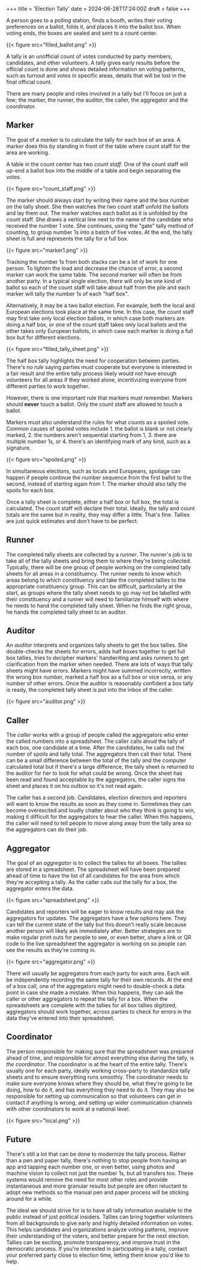 +++
title = 'Election Tally'
date = 2024-06-28T17:24:00Z
draft = false
+++

A person goes to a polling station, finds a booth, writes their voting preferences on a ballot, folds it, and places it into the ballot box. When voting ends, the boxes are sealed and sent to a count center.

{{< figure src="filled_ballot.png" >}}

A tally is an unofficial count of votes conducted by party members, candidates, and other volunteers. A tally gives early results before the official count is done and shows detailed information on voting patterns, such as turnout and votes in specific areas, details that will be lost in the final official count.

There are many people and roles involved in a tally but I'll focus on just a few; the marker, the runner, the auditor, the caller, the aggregator and the coordinator.

## Marker

The goal of a *marker* is to calculate the tally for each box of an area. A marker does this by standing in front of the table where count staff for the area are working.

A table in the count center has two *count staff*. One of the count staff will up-end a ballot box into the middle of a table and begin separating the votes.

{{< figure src="count_staff.png" >}}

The marker should always start by writing their name and the box number on the tally sheet. She then watches the two count staff unfold the ballots and lay them out. The marker watches each ballot as it is unfolded by the count staff. She draws a vertical line next to the name of the candidate who received the number 1 vote. She continues, using the "gate" tally method of counting, to group number 1s into a batch of five votes. At the end, the tally sheet is full and represents the tally for a full box.

{{< figure src="marker1.png" >}}

Tracking the number 1s from both stacks can be a lot of work for one person. To lighten the load and decrease the chance of error, a second marker can work the same table. The second marker will often be from another party. In a typical single election, there will only be one kind of ballot so each of the count staff will take about half from the pile and each marker will tally the number 1s of each "half box".

Alternatively, it may be a two ballot election. For example, both the local and European elections took place at the same time. In this case, the count staff may first take only local election ballots, in which case both markers are doing a half box, or one of the count staff takes only local ballots and the other takes only European ballots, in which case each marker is doing a full box but for different elections.

{{< figure src="filled_tally_sheet.png" >}}

The half box tally highlights the need for cooperation between parties. There's no *rule* saying parties must cooperate but everyone is interested in a fair result and the entire tally process likely would not have enough volunteers for all areas if they worked alone, incentivizing everyone from different parties to work together.

However, there is one important rule that markers must remember. Markers should **never** touch a ballot. Only the count staff are allowed to touch a ballot.

Markers must also understand the rules for what counts as a spoiled vote. Common causes of spoiled votes include 1. the ballot is blank or not clearly marked, 2. the numbers aren't sequential starting from 1, 3. there are multiple number 1s, or 4. there's an identifying mark of any kind, such as a signature.

{{< figure src="spoiled.png" >}}

In simultaneous elections, such as locals and Europeans, spoilage can happen if people continue the number sequence from the first ballot to the second, instead of starting again from 1. The marker should also tally the spoils for each box.

Once a tally sheet is complete, either a half box or full box, the total is calculated. The count staff will declare their total. Ideally, the tally and count totals are the same but in reality, they may differ a little. That's fine. Tallies are just quick estimates and don't have to be perfect.

## Runner

The completed tally sheets are collected by a *runner*. The runner's job is to take all of the tally sheets and bring them to where they're being collected. Typically, there will be one group of people working on the completed tally sheets for all areas in a constituency. The runner needs to know which areas belong to which constituency and take the completed tallies to the appropriate constituency group. This can be difficult, particularly at the start, as groups where the tally sheet needs to go may not be labelled with their constituency and a runner will need to familiarize himself with where he needs to hand the completed tally sheet. When he finds the right group, he hands the completed tally sheet to an auditor.

## Auditor

An *auditor* interprets and organizes tally sheets to get the box tallies. She double-checks the sheets for errors, adds half boxes together to get full box tallies, tries to decipher markers' handwriting and asks runners to get clarification from the marker when needed. There are lots of ways that tally sheets might have errors. Markers might have summed incorrectly, written the wrong box number, marked a half box as a full box or vice versa, or any number of other errors. Once the auditor is reasonably confident a box tally is ready, the completed tally sheet is put into the inbox of the caller.

{{< figure src="auditor.png" >}}

## Caller

The *caller* works with a group of people called the aggregators who enter the called numbers into a spreadsheet. The caller calls aloud the tally of each box, one candidate at a time. After the candidates, he calls out the number of spoils and tally total. The aggregators then call their total. There can be a small difference between the total of the tally and the computer calculated total but if there's a large difference, the tally sheet is returned to the auditor for her to look for what could be wrong. Once the sheet has been read and found acceptable by the aggregators, the caller signs the sheet and places it on his outbox so it's not read again.

The caller has a second job. Candidates, election directors and reporters will want to know the results as soon as they come in. Sometimes they can become overexcited and loudly chatter about who they think is going to win, making it difficult for the aggregators to hear the caller. When this happens, the caller will need to tell people to move along away from the tally area so the aggregators can do their job.

## Aggregator

The goal of an *aggregator* is to collect the tallies for all boxes. The tallies are stored in a spreadsheet. The spreadsheet will have been prepared ahead of time to have the list of all candidates for the area from which they're accepting a tally.  As the caller calls out the tally for a box, the aggregator enters the data.

{{< figure src="spreadsheet.png" >}}

Candidates and reporters will be eager to know results and may ask the aggregators for updates. The aggregators have a few options here. They can tell the current state of the tally but this doesn't really scale because another person will likely ask immediately after. Better strategies are to make regular print outs for people to see, or even better, share a link or QR code to the live spreadsheet the aggregator is working on so people can see the results as they're coming in.

{{< figure src="aggregator.png" >}}

There will usually be aggregators from each party for each area. Each will be independently recording the same tally for their own records. At the end of a box call, one of the aggregators might need to double-check a data point in case she made a mistake. When this happens, they can ask the caller or other aggregators to repeat the tally for a box. When the spreadsheets are complete with the tallies for all box tallies digitized, aggregators should work together, across parties to check for errors in the data they've entered into their spreadsheet.

## Coordinator

The person responsible for making sure that the spreadsheet was prepared ahead of time, and responsible for almost everything else during the tally, is *the coordinator*. The coordinator is at the heart of the entire tally. There's usually one for each party, ideally working cross-party to standardize tally sheets and to ensure everything runs smoothly. The coordinator needs to make sure everyone knows where they should be, what they're going to be doing, how to do it, and has everything they need to do it. They may also be responsible for setting up communication so that volunteers can get in contact if anything is wrong, and setting up wider communication channels with other coordinators to work at a national level.

{{< figure src="local.png" >}}

## Future

There's still a lot that can be done to modernize the tally process. Rather than a pen and paper tally, there's nothing to stop people from having an app and tapping each number one, or even better, using photos and machine vision to collect not just the number 1s, but all transfers too. These systems would remove the need for most other roles and provide instantaneous and more granular results but people are often reluctant to adopt new methods so the manual pen and paper process will be sticking around for a while.

The ideal we should strive for is to have all tally information available to the public instead of just political insiders. Tallies can bring together volunteers from all backgrounds to give early and highly detailed information on votes. This helps candidates and organizations analyze voting patterns, improve their understanding of the voters, and better prepare for the next election. Tallies can be exciting, promote transparency, and improve trust in the democratic process. If you're interested in participating in a tally, contact your preferred party close to election time, letting them know you'd like to help.
